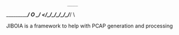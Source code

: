                            ____
  ________________________/ O  \___/
 <_/_\_/_\_/_\_/_\_/_\_/_______/   \

JIBOIA is a framework to help with PCAP generation and processing
